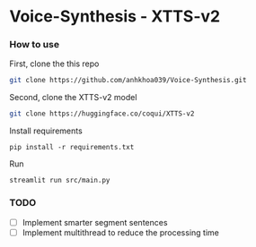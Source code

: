 # Voice-Synthesis - XTTS-v2

### How to use
First, clone the this repo
```bash
git clone https://github.com/anhkhoa039/Voice-Synthesis.git
```
Second, clone the XTTS-v2 model
```bash
git clone https://huggingface.co/coqui/XTTS-v2
```
Install requirements
```
pip install -r requirements.txt
```
Run
```
streamlit run src/main.py
```
### TODO
- [ ] Implement smarter segment sentences  
- [ ] Implement multithread to reduce the processing time

